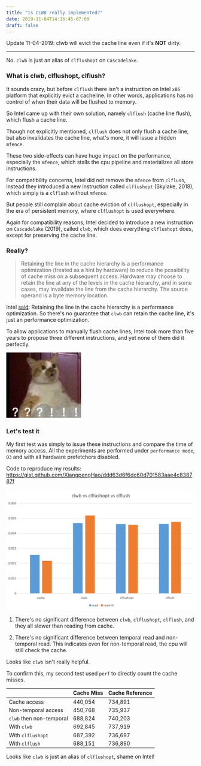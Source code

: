 ```yaml
---
title: "Is CLWB really implemented?"
date: 2019-11-04T14:16:45-07:00
draft: false 
---
```


Update 11-04-2019: 
clwb will evict the cache line even if it's **NOT** dirty.

<hr>


No. `clwb` is just an alias of `clflushopt` on `Cascadelake`.  

### What is clwb, clflushopt, clflush?

It sounds crazy, but before `clflush` there isn't a instruction on Intel `x86` platform that explicitly evict a cacheline.
In other words, applications has no control of when their data will be flushed to memory.

So Intel came up with their own solution, namely `clflush` (cache line flush), which flush a cache line.

Though not explicitly mentioned, `clflush` does not only flush a cache line, but also invalidates the cache line, 
what's more, it will issue a hidden `mfence`.

These two side-effects can have huge impact on the performance, especially the `mfence`, which stalls the cpu pipeline and materializes all store instructions.

For compatibility concerns, Intel did not remove the `mfence` from `clflush`,
 instead they introduced a new instruction called `clflushopt` (Skylake, 2018), which simply is a `clflush` without `mfence`. 

But people still complain about cache eviction of `clflushopt`, especially in the era of persistent memory, where `clflushopt` is used everywhere.

Again for compatibility reasons, Intel decided to introduce a new instruction on `Cascadelake` (2019), called `clwb`, which does everything `clflushopt` does, except for preserving the cache line. 

### Really?

>Retaining the line in the cache hierarchy is a performance optimization (treated as a hint by hardware) to reduce the possibility of cache miss on a subsequent access. Hardware may choose to retain the line at any of the levels in the cache hierarchy, and in some cases, may invalidate the line from the cache hierarchy. The source operand is a byte memory location.

Intel [said](https://www.felixcloutier.com/x86/clwb): Retaining the line in the cache hierarchy is a performance optimization. So there's no guarantee that `clwb` can retain the cache line, it's just an performance optimization.

To allow applications to manually flush cache lines, 
Intel took more than five years to propose three different instructions, and yet none of them did it perfectly.

<img src="/img/intel-clwb.jpg" width="200"/>

### Let's test it

My first test was simply to issue these instructions and compare the time of memory access. All the experiments are performed under `performance mode`, `O3` and with all hardware prefetchers disabled. 

Code to reproduce my results: 
https://gist.github.com/XiangpengHao/ddd63d6f6dc60d701583aae4c838787f

![](/img/clwb-clflush.png)

1. There's no significant difference between `clwb`, `clflushopt`, `clflush`, and they all slower than reading from cache.

2. There's no significant difference between temporal read and non-temporal read.
This indicates even for non-temporal read, the cpu will still check the cache. 


Looks like `clwb` isn't really helpful.

To confirm this, my second test used `perf` to directly count the cache misses.

| | Cache Miss | Cache Reference |
| ----- | ----- | -----|
| Cache access | 440,054 | 734,891 |
| Non-temporal access | 450,768 | 735,937 |
| `clwb` then non-temporal | 688,824 | 740,203 |
| With `clwb`| 692,845 | 737,919 |
| With `clflushopt`| 687,392 | 736,697 |
| With `clflush`| 688,151 | 736,890 |


Looks like `clwb` is just an alias of `clflushopt`, shame on Intel!


